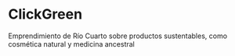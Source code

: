 # ClickGreen
Emprendimiento de Río Cuarto sobre productos sustentables, como cosmética natural y medicina ancestral 
